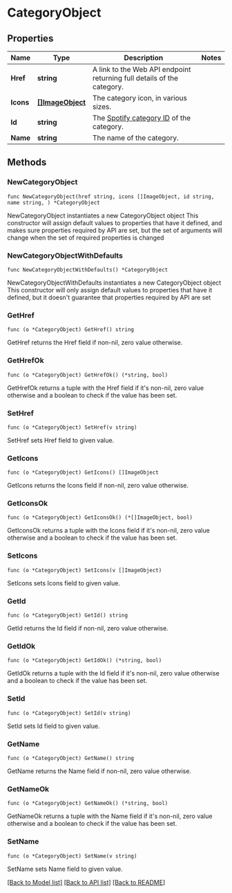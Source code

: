 # CategoryObject

## Properties

Name | Type | Description | Notes
------------ | ------------- | ------------- | -------------
**Href** | **string** | A link to the Web API endpoint returning full details of the category.  | 
**Icons** | [**[]ImageObject**](ImageObject.md) | The category icon, in various sizes.  | 
**Id** | **string** | The [Spotify category ID](/documentation/web-api/concepts/spotify-uris-ids) of the category.  | 
**Name** | **string** | The name of the category.  | 

## Methods

### NewCategoryObject

`func NewCategoryObject(href string, icons []ImageObject, id string, name string, ) *CategoryObject`

NewCategoryObject instantiates a new CategoryObject object
This constructor will assign default values to properties that have it defined,
and makes sure properties required by API are set, but the set of arguments
will change when the set of required properties is changed

### NewCategoryObjectWithDefaults

`func NewCategoryObjectWithDefaults() *CategoryObject`

NewCategoryObjectWithDefaults instantiates a new CategoryObject object
This constructor will only assign default values to properties that have it defined,
but it doesn't guarantee that properties required by API are set

### GetHref

`func (o *CategoryObject) GetHref() string`

GetHref returns the Href field if non-nil, zero value otherwise.

### GetHrefOk

`func (o *CategoryObject) GetHrefOk() (*string, bool)`

GetHrefOk returns a tuple with the Href field if it's non-nil, zero value otherwise
and a boolean to check if the value has been set.

### SetHref

`func (o *CategoryObject) SetHref(v string)`

SetHref sets Href field to given value.


### GetIcons

`func (o *CategoryObject) GetIcons() []ImageObject`

GetIcons returns the Icons field if non-nil, zero value otherwise.

### GetIconsOk

`func (o *CategoryObject) GetIconsOk() (*[]ImageObject, bool)`

GetIconsOk returns a tuple with the Icons field if it's non-nil, zero value otherwise
and a boolean to check if the value has been set.

### SetIcons

`func (o *CategoryObject) SetIcons(v []ImageObject)`

SetIcons sets Icons field to given value.


### GetId

`func (o *CategoryObject) GetId() string`

GetId returns the Id field if non-nil, zero value otherwise.

### GetIdOk

`func (o *CategoryObject) GetIdOk() (*string, bool)`

GetIdOk returns a tuple with the Id field if it's non-nil, zero value otherwise
and a boolean to check if the value has been set.

### SetId

`func (o *CategoryObject) SetId(v string)`

SetId sets Id field to given value.


### GetName

`func (o *CategoryObject) GetName() string`

GetName returns the Name field if non-nil, zero value otherwise.

### GetNameOk

`func (o *CategoryObject) GetNameOk() (*string, bool)`

GetNameOk returns a tuple with the Name field if it's non-nil, zero value otherwise
and a boolean to check if the value has been set.

### SetName

`func (o *CategoryObject) SetName(v string)`

SetName sets Name field to given value.



[[Back to Model list]](../README.md#documentation-for-models) [[Back to API list]](../README.md#documentation-for-api-endpoints) [[Back to README]](../README.md)


